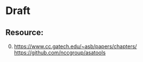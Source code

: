 # Draft

## Resource:
0. https://www.cc.gatech.edu/~asb/papers/chapters/
https://github.com/nccgroup/asatools

